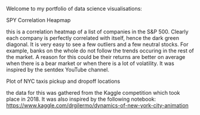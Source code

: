 Welcome to my portfolio of data science visualisations:

SPY Correlation Heapmap

this is a correlation heatmap of a list of companies in the S&P 500. Clearly each company is perfectly correlated with itself, hence the dark green diagonal. It is very easy to see a few outliers and a few neutral stocks. For example, banks on the whole do not follow the trends occuring in the rest of the market. A reason for this could be their returns are better on average when there is a bear market or when there is a lot of volatility. It was inspired by the sentdex YouTube channel. 

Plot of NYC taxis pickup and dropoff locations

the data for this was gathered from the Kaggle competition which took place in 2018. It was also inspired by the following notebook: https://www.kaggle.com/drgilermo/dynamics-of-new-york-city-animation
